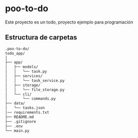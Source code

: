 # poo-to-do

Este proyecto es un todo, proyecto ejemplo para programación

## Estructura de carpetas

```bash
.poo-to-do/
todo_app/
│
├── app/
│   ├── models/
│   │   └── task.py
│   ├── services/
│   │   └── task_service.py
│   ├── storage/
│   │   └── file_storage.py
│   └── cli/
│       └── commands.py
├── data/
│   └── tasks.json
│── requirements.txt
├── README.md
├── .gitignore
├── .env
└── main.py
```
